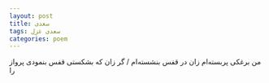```yaml
---
layout: post
title: سعدی
tags: سعدی غزل
categories: poem
---
```


من برغکی پربسته‌ام زان در قفس بنشسته‌ام / گر زان که بشکستی قفس بنمودی پرواز را
